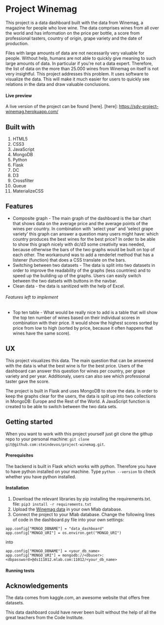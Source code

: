 # Project Winemag
This project is a data dashboard built with the data from Winemag, a magazine for people who love wine. The data comprises wines from all over the world and has information on the price per bottle, a score from professional tasters, country of origin, grape variety and the date of production. 

Files with large amounts of data are not necessarily very valuable for people. Without help, humans are not able to quickly give meaning to such large amounts of data. In particular if you're not a data expert. Therefore, the list of data on the more than 25.000 wines from Winemag on itself is not very insightful. This project addresses this problem. It uses software to visualize the data. This will make it much easier for users to quickly see relations in the data and draw valuable conclusions. 

#### Live preview
A live version of the project can be found [here].
[here]: https://sdv-project-winemag.herokuapp.com/

## Built with
1. HTML5
2. CSS3
3. JavaScript
4. MongoDB 
5. Python
6. Flask
7. DC
8. D3
9. Crossfilter
10. Queue 
11. MaterializeCSS

## Features
* Composite graph - The main graph of the dashboard is the bar chart that shows data on the average price and the average points of the wines per country. In combination with 'select year' and 'select grape variety' this graph can answer a question many users might have: which country produces the best wines for the best price? In order to be able to show this graph nicely with dc/d3 some creativity was needed, because otherwise the bars of the two graphs would be built on top of each other. The workaround was to add a renderlet method that has a listener (function) that does a CSS translate on the bars. 
* Switching between two datasets - The data is split into two datasets in order to improve the readability of the graphs (less countries) and to speed up the building up of the graphs. Users can easily switch between the two datsets with buttons in the navbar. 
* Clean data - the data is sanitized with the help of Excel. 

###### Features left to implement
* Top ten table - What would be really nice to add is a table that will show the top ten number of wines based on their individual scores in combination with their price. It would show the highest scores sorted by price from low to high (sorted by price, because it often happens that wines have the same score). 

## UX
This project visualizes this data. The main question that can be answered with the data is what the best wine is for the best price. Users of the dashboard can answer this question for wines per country, per grape variety and per year. Additionaly, users can also see which professional taster gave the score.

The project is built in Flask and uses MongoDB to store the data. In order to keep the graphs clear for the users, the data is split up into two collections in MongoDB: Europe and the Rest of the World. A JavaScript function is created to be able to switch between the two data sets.

## Getting started
When you want to work with this project yourself just git clone the githup repo to your personal machine: ```git clone git@github.com:steindevos/project-winemag.git```. 

#### Prerequisites
The backend is built in Flask which works with python. Therefore you have to have python installed on your machine. Type ```python --version``` to check whether you have python installed. 

#### Installation
1. Download the relevant libraries by pip installing the requirements.txt. file: ```pip3 install -r requirements.txt``` 
2. Upload the [Winemag data] in your own Mlab database. 
3. Connect the project to your Mlab database. Change the following lines of code in the dashboard.py file into your own settings: 

```
app.config["MONGO_DBNAME"] = "data_dashboard"
app.config["MONGO_URI"] = os.environ.get("MONGO_URI")
```
into 
```
app.config["MONGO_DBNAME"] = <your_db_name>
app.config["MONGO_URI"] = mongodb://<dbuser>:<dbpassword>@ds111012.mlab.com:11012/<your_db_name>
```
[Winemag data]: https://www.kaggle.com/christopheiv/winemagdata130k

#### Running tests


## Acknowledgements
The data comes from kaggle.com, an awesome website that offers free datasets. 

This data dashboard could have never been built without the help of all the great teachers from the Code Institute. 